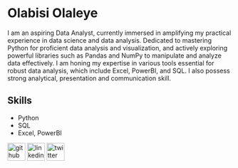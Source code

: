 # Olabisi Olaleye

I am an aspiring Data Analyst, currently immersed in amplifying my practical experience in data science and data analysis. Dedicated to mastering Python for proficient data analysis and visualization, and actively exploring powerful libraries such as Pandas and NumPy to manipulate and analyze data effectively. I am honing my expertise in various tools essential for robust data analysis, which include Excel, PowerBI, and SQL. I also possess strong analytical, presentation and communication skill.

## Skills
* Python
* SQL
* Excel, PowerBI


[<img src='https://cdn.jsdelivr.net/npm/simple-icons@3.0.1/icons/github.svg' alt='github' height='40'>](https://github.com/https://github.com/bisi-leye)  [<img src='https://cdn.jsdelivr.net/npm/simple-icons@3.0.1/icons/linkedin.svg' alt='linkedin' height='40'>](https://www.linkedin.com/in/https://www.linkedin.com/in/olabisiolaleye/)  [<img src='https://cdn.jsdelivr.net/npm/simple-icons@3.0.1/icons/twitter.svg' alt='twitter' height='40'>](https://twitter.com/ola_tohleye)  

